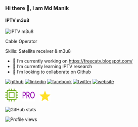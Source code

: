 ### Hi there 👋, I am Md Manik
#### IPTV m3u8
![IPTV m3u8](https://scontent.fdac14-1.fna.fbcdn.net/v/t39.30808-6/p960x960/274350686_5595396770527970_4955334045978361640_n.jpg?_nc_cat=101&ccb=1-5&_nc_sid=e3f864&_nc_eui2=AeFNVwRFoIx73pd4HKLjZxXckQFTtSfiETyRAVO1J-IRPJoEWHxB6IU8OJNM7aWlCNdxIB8G6gOzN0P3MSNoJX7S&_nc_ohc=MCjkO2gSV4gAX_b-l0b&_nc_ht=scontent.fdac14-1.fna&oh=00_AT90ErEsPX_sbAOo1mhEzfHUMaH3BlkKlGqLsfuJn-Rcow&oe=6217D999)

Cable Operator

Skills: Satellite receiver & m3u8

- 🔭 I’m currently working on https://freecatv.blogspot.com/ 
- 🌱 I’m currently learning IPTV research 
- 👯 I’m looking to collaborate on Github 


[<img src='https://cdn.jsdelivr.net/npm/simple-icons@3.0.1/icons/github.svg' alt='github' height='40'>](https://github.com/https://github.com/manikiptv)  [<img src='https://cdn.jsdelivr.net/npm/simple-icons@3.0.1/icons/linkedin.svg' alt='linkedin' height='40'>](https://www.linkedin.com/in/https://www.linkedin.com/in/md-manik-rahaman-7a038445//)  [<img src='https://cdn.jsdelivr.net/npm/simple-icons@3.0.1/icons/facebook.svg' alt='facebook' height='40'>](https://www.facebook.com/https://www.facebook.com/manikdish)  [<img src='https://cdn.jsdelivr.net/npm/simple-icons@3.0.1/icons/twitter.svg' alt='twitter' height='40'>](https://twitter.com/https://twitter.com/manikdish)  [<img src='https://cdn.jsdelivr.net/npm/simple-icons@3.0.1/icons/icloud.svg' alt='website' height='40'>](https://freecatv.blogspot.com/)  

<a href='https://docs.github.com/en/developers'><img src='https://raw.githubusercontent.com/acervenky/animated-github-badges/master/assets/devbadge.gif' width='40' height='40'></a> <a href='https://github.com/pricing'><img src='https://raw.githubusercontent.com/acervenky/animated-github-badges/master/assets/pro.gif' width='40' height='40'></a> <a href='https://stars.github.com/'><img src='https://raw.githubusercontent.com/acervenky/animated-github-badges/master/assets/starbadge.gif' width='35' height='35'></a> 

![GitHub stats](https://github-readme-stats.vercel.app/api?username=https://github.com/manikiptv&show_icons=true)  

![Profile views](https://gpvc.arturio.dev/https://github.com/manikiptv)  
